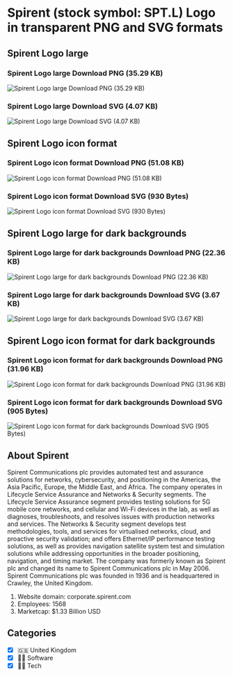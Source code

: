 # Spirent (stock symbol: SPT.L) Logo in transparent PNG and SVG formats

## Spirent Logo large

### Spirent Logo large Download PNG (35.29 KB)

![Spirent Logo large Download PNG (35.29 KB)](/img/orig/SPT.L_BIG-15b7fbf8.png)

### Spirent Logo large Download SVG (4.07 KB)

![Spirent Logo large Download SVG (4.07 KB)](/img/orig/SPT.L_BIG-bb76a1ff.svg)

## Spirent Logo icon format

### Spirent Logo icon format Download PNG (51.08 KB)

![Spirent Logo icon format Download PNG (51.08 KB)](/img/orig/SPT.L-25aa1814.png)

### Spirent Logo icon format Download SVG (930 Bytes)

![Spirent Logo icon format Download SVG (930 Bytes)](/img/orig/SPT.L-252b756b.svg)

## Spirent Logo large for dark backgrounds

### Spirent Logo large for dark backgrounds Download PNG (22.36 KB)

![Spirent Logo large for dark backgrounds Download PNG (22.36 KB)](/img/orig/SPT.L_BIG.D-3c6f0121.png)

### Spirent Logo large for dark backgrounds Download SVG (3.67 KB)

![Spirent Logo large for dark backgrounds Download SVG (3.67 KB)](/img/orig/SPT.L_BIG.D-79613eb4.svg)

## Spirent Logo icon format for dark backgrounds

### Spirent Logo icon format for dark backgrounds Download PNG (31.96 KB)

![Spirent Logo icon format for dark backgrounds Download PNG (31.96 KB)](/img/orig/SPT.L.D-85799ec3.png)

### Spirent Logo icon format for dark backgrounds Download SVG (905 Bytes)

![Spirent Logo icon format for dark backgrounds Download SVG (905 Bytes)](/img/orig/SPT.L.D-9059fc43.svg)

## About Spirent

Spirent Communications plc provides automated test and assurance solutions for networks, cybersecurity, and positioning in the Americas, the Asia Pacific, Europe, the Middle East, and Africa. The company operates in Lifecycle Service Assurance and Networks & Security segments. The Lifecycle Service Assurance segment provides testing solutions for 5G mobile core networks, and cellular and Wi-Fi devices in the lab, as well as diagnoses, troubleshoots, and resolves issues with production networks and services. The Networks & Security segment develops test methodologies, tools, and services for virtualised networks, cloud, and proactive security validation; and offers Ethernet/IP performance testing solutions, as well as provides navigation satellite system test and simulation solutions while addressing opportunities in the broader positioning, navigation, and timing market. The company was formerly known as Spirent plc and changed its name to Spirent Communications plc in May 2006. Spirent Communications plc was founded in 1936 and is headquartered in Crawley, the United Kingdom.

1. Website domain: corporate.spirent.com
2. Employees: 1568
3. Marketcap: $1.33 Billion USD


## Categories
- [x] 🇬🇧 United Kingdom
- [x] 👨‍💻 Software
- [x] 👩‍💻 Tech
